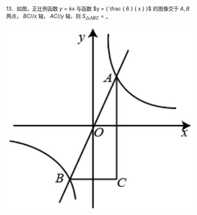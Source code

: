 13．如图，正比例函数 $y = k x$ 与函数 $y = { \frac { 6 } { x } }$ 的图像交于 $A , B$ 两点， $B C / / x$ 轴， $A C / / y$ 轴，则 $S _ { \scriptscriptstyle \triangle A B C } = \_$

![](<../../qs_image_DB/专题1-4_一文搞定反比例函数7个模型，13类题型（解析版）_/48c8e9ba1ca853f2bad5772f657a2a634913ef7097f006b4a3d87d09a90e9458.jpg>)
